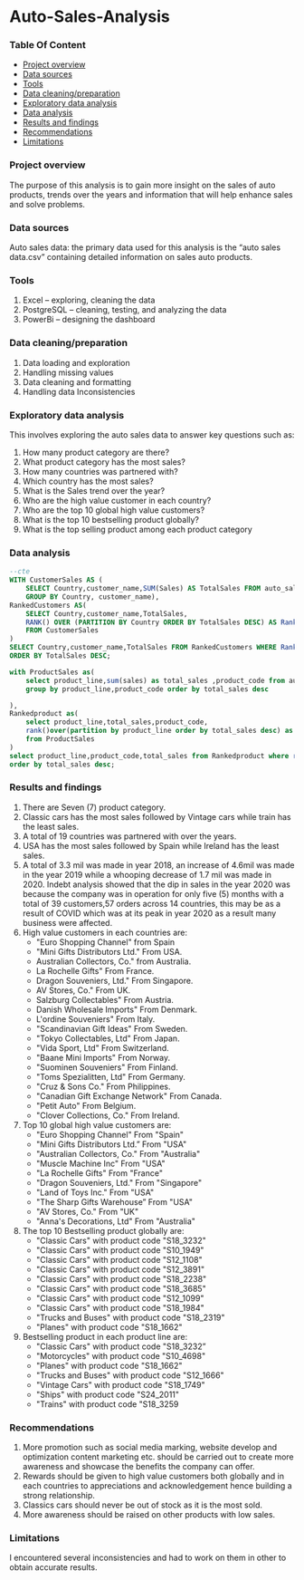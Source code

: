 # Auto-Sales-Analysis
### Table Of Content
- [Project overview](#project-overview)
- [Data sources](#data-sources)
- [Tools](#tools)
- [Data cleaning/preparation](data-cleaning-preparation)
- [Exploratory data analysis](#exploratory-data-analysis)
- [Data analysis](#data-analysis)
- [Results and findings](#results-and-findings)
- [Recommendations](#recommendations)
- [Limitations](#limitations)
### Project overview
The purpose of this analysis is to gain more insight on the sales of auto products, trends over the years and information that will help enhance sales and solve problems.

### Data sources 
Auto sales data: the primary data used for this analysis is the “auto sales data.csv” containing detailed information on sales auto products.

### Tools 
1.	Excel – exploring, cleaning  the data
2.	PostgreSQL – cleaning, testing, and analyzing the data
3.	PowerBi – designing the dashboard

### Data cleaning/preparation
1.	Data loading and exploration
2.	Handling missing values
3.	Data cleaning and formatting
4.	Handling data Inconsistencies

### Exploratory data analysis
This involves exploring the auto sales data to answer key questions such as:
1.	How many product category are there?
2.	What product category has the most sales?
3.	How many countries was partnered with?
4.	Which country has the most sales?
5.	What is the Sales trend over the year?
6.	Who are the high value customer in each country?
7.	Who are the top 10 global high value customers?
8.	What is the top 10 bestselling product globally?
9.	What is the top selling product among each product category

### Data analysis

```sql
--cte
WITH CustomerSales AS (
	SELECT Country,customer_name,SUM(Sales) AS TotalSales FROM auto_sales
    GROUP BY Country, customer_name),
RankedCustomers AS(
	SELECT Country,customer_name,TotalSales,
	RANK() OVER (PARTITION BY Country ORDER BY TotalSales DESC) AS Rank
    FROM CustomerSales
)
SELECT Country,customer_name,TotalSales FROM RankedCustomers WHERE Rank = 1
ORDER BY TotalSales DESC;
```
```Sql
with ProductSales as(
	select product_line,sum(sales) as total_sales ,product_code from auto_sales
    group by product_line,product_code order by total_sales desc

),
Rankedproduct as(
	select product_line,total_sales,product_code,
	rank()over(partition by product_line order by total_sales desc) as rank
	from ProductSales
)
select product_line,product_code,total_sales from Rankedproduct where rank = 1
order by total_sales desc;
```
### Results and findings
1.	There are Seven (7) product category.
2.	Classic cars has the most sales followed by Vintage cars while train has the least sales.
3.	A total of 19 countries was partnered with over the years.
4.	 USA has the most sales followed by Spain while Ireland has the least sales.
5.	A total of 3.3 mil was made in year 2018, an increase of 4.6mil was made in the year 2019 while a whooping decrease of 1.7 mil was made in 2020. Indebt  analysis showed that the dip in sales in the year 2020 was because the company was in operation  for only five (5) months with a total of 39 customers,57 orders across 14 countries, this may be as a result of COVID which was at its peak in year 2020 as a result many business were affected.
6.	High value customers  in each countries are:
    - "Euro Shopping Channel" from Spain
    - 	"Mini Gifts Distributors Ltd." From USA.
    -  Australian Collectors, Co." from Australia.
    -  La Rochelle Gifts" From France.
    -  Dragon Souveniers, Ltd." From Singapore.
    -  AV Stores, Co." From UK.
    -  Salzburg Collectables" From Austria.
    -  Danish Wholesale Imports" From Denmark.
    - L'ordine Souveniers" From Italy.
    - "Scandinavian Gift Ideas" From Sweden.
    - "Tokyo Collectables, Ltd" From Japan.
    - "Vida Sport, Ltd" From Switzerland.
    - "Baane Mini Imports" From Norway.
    - "Suominen Souveniers" From Finland.
    - "Toms Spezialitten, Ltd" From Germany.
    - "Cruz & Sons Co." From Philippines.
    - "Canadian Gift Exchange Network" From Canada.
    - "Petit Auto" From Belgium.
    - "Clover Collections, Co." From Ireland.
7. 	Top 10 global high value customers are:
    - "Euro Shopping Channel" From "Spain"
    - "Mini Gifts Distributors Ltd.” From "USA"
    - "Australian Collectors, Co." From "Australia"
    - "Muscle Machine Inc" From "USA"
    - "La Rochelle Gifts"	From "France"
    - "Dragon Souveniers, Ltd." From "Singapore"
    - "Land of Toys Inc."	From "USA"
    - "The Sharp Gifts Warehouse” From "USA"
    - "AV Stores, Co." From "UK"
    - "Anna's Decorations, Ltd" From "Australia"
8.	The top 10  Bestselling product  globally are:
    - "Classic Cars" with product code "S18_3232"
    - "Classic Cars" with product code "S10_1949"
    - "Classic Cars" with product code "S12_1108"
    - "Classic Cars" with product code "S12_3891"
    - "Classic Cars" with product code "S18_2238"
    - "Classic Cars" with product code "S18_3685"
    - "Classic Cars" with product code "S12_1099"
    - "Classic Cars" with product code "S18_1984"
    - "Trucks and Buses" with product code "S18_2319"
    - "Planes" with product code "S18_1662"
9.	Bestselling product in each product line are:
    - "Classic Cars" with product code "S18_3232”
    - "Motorcycles" with product code	"S10_4698"
    - "Planes" with product code	"S18_1662"
    - "Trucks and Buses"	with product code "S12_1666"
    - "Vintage Cars" with product code	"S18_1749"
    - "Ships" with product code	"S24_2011"
    - "Trains" with product code	"S18_3259


###  Recommendations
1.	More promotion such as social media marking, website develop and optimization content marketing etc. should be carried out to create more  awareness and showcase the benefits the company can offer.
2.	Rewards should be given to high value customers both globally and in each countries to appreciations and acknowledgement hence building a strong relationship.
3.	Classics cars should never be out of stock as it is the most sold.
4.	More awareness should be raised on other products with low sales.
### Limitations 
I encountered several inconsistencies and had to work on them in other to obtain accurate results.
